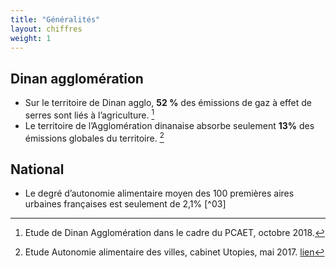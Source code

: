 ```yaml
---
title: "Généralités"
layout: chiffres
weight: 1
---
```


## Dinan agglomération

- Sur le territoire de Dinan agglo, **52 %** des émissions de gaz à effet de serres sont liés à l’agriculture. [^01]
- Le territoire de l’Agglomération dinanaise absorbe seulement **13%** des émissions globales du territoire. [^02]


## National

- Le degré d’autonomie alimentaire moyen des 100 premières aires urbaines françaises est seulement de 2,1% [^03]


[^01]: Etude de Dinan Agglomération dans le cadre du PCAET, octobre 2018.
[^02]: Etude Autonomie alimentaire des villes, cabinet Utopies, mai 2017. [lien](http://preprod.utopies.zagett-projects.com/wp-content/uploads/2019/12/autonomie-alimentaire-des-villes-notedeposition12.pdf)